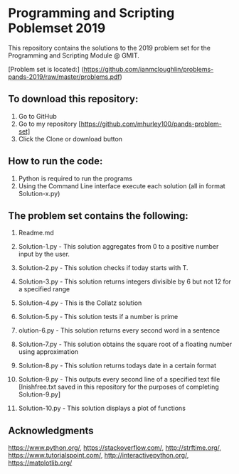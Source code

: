 # Programming and Scripting Poblemset 2019

This repository contains the solutions to the 2019 problem set for the Programming and Scripting Module @ GMIT.

[Problem set is located:] (https://github.com/ianmcloughlin/problems-pands-2019/raw/master/problems.pdf)
      
## To download this repository:

1. Go to GitHub
2. Go to my repository [https://github.com/mhurley100/pands-problem-set]
3. Click the Clone or download button

## How to run the code:

1. Python is required to run the programs
2. Using the Command Line interface execute each solution (all in format Solution-x.py)

## The problem set contains the following:

1. Readme.md

2. Solution-1.py - This solution aggregates from 0 to a positive number input by the user.

3. Solution-2.py - This solution checks if today starts with T.

4. Solution-3.py - This solution returns integers divisible by 6 but not 12 for a specified range

5. Solution-4.py - This is the Collatz solution

6. Solution-5.py - This solution tests if a number is prime

7. olution-6.py - This solution returns every second word in a sentence

8. Solution-7.py - This solution obtains the square root of a floating number using approximation

9. Solution-8.py - This solution returns todays date in a certain format

10. Solution-9.py - This outputs every second line of a specified text file
[Inishfree.txt saved in this repository for the purposes of completing Solution-9.py]

11. Solution-10.py - This solution displays a plot of functions


##  Acknowledgments

https://www.python.org/,
https://stackoverflow.com/,
http://strftime.org/, 
https://www.tutorialspoint.com/,
http://interactivepython.org/,
https://matplotlib.org/